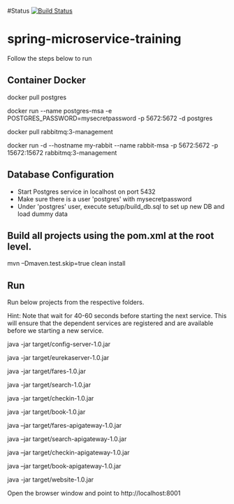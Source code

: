 #Status
[![Build Status](https://travis-ci.org/theweelab/spring-microservice-training.svg?branch=master)](https://travis-ci.org/theweelab/spring-microservice-training)

# spring-microservice-training

Follow the steps below to run

Container Docker 
----------------------------------------------
docker pull postgres

docker run --name postgres-msa -e POSTGRES_PASSWORD=mysecretpassword -p 5672:5672 -d postgres

docker pull rabbitmq:3-management

docker run -d --hostname my-rabbit --name rabbit-msa -p 5672:5672 -p 15672:15672 rabbitmq:3-management

Database Configuration
----------------------------------------------
- Start Postgres service in localhost on port 5432
- Make sure there is a user 'postgres' with mysecretpassword
- Under 'postgres' user, execute setup/build_db.sql to set up new DB and load dummy data

Build all projects using the pom.xml at the root level. 
-------------------------------------------------
mvn –Dmaven.test.skip=true clean install 

Run 
-------------------------------------------
Run below projects from the respective folders. 

Hint: Note that wait for 40-60 seconds before starting the next service. This will ensure that the dependent services are registered and are available before we starting a new service.

java -jar target/config-server-1.0.jar

java -jar target/eurekaserver-1.0.jar

java -jar target/fares-1.0.jar

java -jar target/search-1.0.jar

java -jar target/checkin-1.0.jar

java -jar target/book-1.0.jar

java –jar target/fares-apigateway-1.0.jar

java –jar target/search-apigateway-1.0.jar

java –jar target/checkin-apigateway-1.0.jar

java –jar target/book-apigateway-1.0.jar

java -jar target/website-1.0.jar

Open the browser window and point to http://localhost:8001
